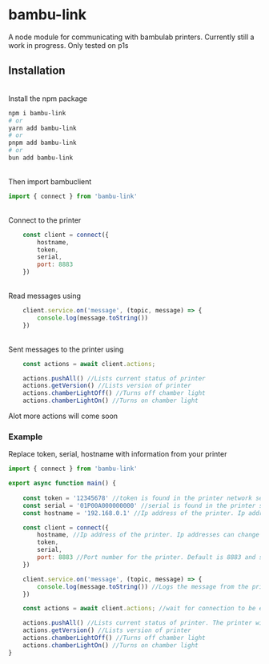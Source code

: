 # bambu-link
A node module for communicating with bambulab printers. Currently still a work in progress.
Only tested on p1s

## Installation
\
Install the npm package 
```bash
npm i bambu-link
# or
yarn add bambu-link
# or
pnpm add bambu-link
# or
bun add bambu-link
```
\
Then import bambuclient
``` javascript
import { connect } from 'bambu-link'
```
\
Connect to the printer
``` javascript
    const client = connect({
        hostname,
        token,
        serial,
        port: 8883
    })
```
\
Read messages using 
``` javascript
    client.service.on('message', (topic, message) => {
        console.log(message.toString())
    })
```
\
Sent messages to the printer using
``` javascript
    const actions = await client.actions;

    actions.pushAll() //Lists current status of printer
    actions.getVersion() //Lists version of printer
    actions.chamberLightOff() //Turns off chamber light
    actions.chamberLightOn() //Turns on chamber light
```

Alot more actions will come soon


### Example
Replace token, serial, hostname with information from your printer

``` javascript
import { connect } from 'bambu-link'

export async function main() {
    
    const token = '12345678' //token is found in the printer network settings
    const serial = '01P00A000000000' //serial is found in the printer settings
    const hostname = '192.168.0.1' //Ip address of the printer. Ip addresses can change so it is recommended to set a static ip address

    const client = connect({
        hostname, //Ip address of the printer. Ip addresses can change so it is recommended to set a static ip address for the printer
        token,
        serial,
        port: 8883 //Port number for the printer. Default is 8883 and should not be chnaged unless nessesary
    })

    client.service.on('message', (topic, message) => {
        console.log(message.toString()) //Logs the message from the printer.
    })

    const actions = await client.actions; //wait for connection to be established before sending commands

    actions.pushAll() //Lists current status of printer. The printer will send messages as the status changes this only needs to be called once
    actions.getVersion() //Lists version of printer
    actions.chamberLightOff() //Turns off chamber light
    actions.chamberLightOn() //Turns on chamber light
}
```